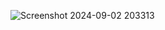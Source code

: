 ![Screenshot 2024-09-02 203313](https://github.com/user-attachments/assets/e77e75e6-1094-4f29-b47b-4a210ef0f1a7)
